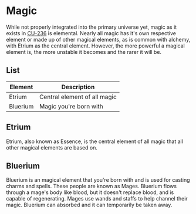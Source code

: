 # Magic

While not properly integrated into the primary universe yet, magic as it exists in [CU-236](./../multiverse/cu236.md) is elemental. Nearly all magic has it's own respective element or made up of other magical elements, as is common with alchemy, with Etrium as the central element. However, the more powerful a magical element is, the more unstable it becomes and the rarer it will be.

## List

| Element  | Description                  |
| -------- | ---------------------------- |
| Etrium   | Central element of all magic |
| Bluerium | Magic you're born with       |

## Etrium

Etrium, also known as Essence, is the central element of all magic that all other magical elements are based on.

## Bluerium

Bluerium is an magical element that you're born with and is used for casting charms and spells. These people are known as Mages. Bluerium flows through a mage's body like blood, but it doesn't replace blood, and is capable of regenerating. Mages use wands and staffs to help channel their magic. Bluerium can absorbed and it can temporarily be taken away.